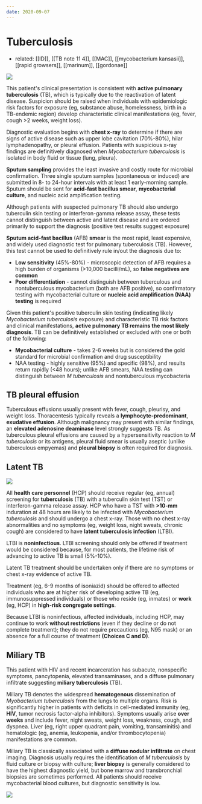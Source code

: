 ```yaml
---
date: 2020-09-07
---
```


# Tuberculosis

- related: [[ID]], [[TB note 11 4]], [[MAC]], [[mycobacterium kansasii]], [[rapid growsers]], [[marinum]], [[gordonae]]

<!-- TB diagnosis tests -->

![](https://photos.thisispiggy.com/file/wikiFiles/image-20200128194517041.png)

This patient's clinical presentation is consistent with **active pulmonary tuberculosis** (TB), which is typically due to the reactivation of latent disease.  Suspicion should be raised when individuals with epidemiologic risk  factors for exposure (eg, substance abuse, homelessness, birth in a  TB-endemic region) develop characteristic clinical manifestations (eg,  fever, cough >2 weeks, weight loss).

Diagnostic evaluation begins with **chest x-ray** to determine if there are signs of active disease such as upper lobe  cavitation (70%-80%), hilar lymphadenopathy, or pleural effusion.  Patients with suspicious x-ray findings are definitively diagnosed when _Mycobacterium tuberculosis_ is isolated in body fluid or tissue (lung, pleura).

**Sputum sampling** provides the least invasive and costly route for microbial  confirmation. Three single sputum samples (spontaneous or induced) are  submitted in 8- to 24-hour intervals with at least 1 early-morning  sample. Sputum should be sent for **acid-fast bacillus smear**, **mycobacterial culture**, and nucleic acid amplification testing.

Although patients with suspected pulmonary TB should also undergo tuberculin  skin testing or interferon-gamma release assay, these tests cannot  distinguish between active and latent disease and are ordered primarily  to support the diagnosis (positive test results suggest exposure)

**Sputum acid-fast bacillus** (AFB) **smear** is the most rapid, least expensive, and widely used diagnostic test for pulmonary tuberculosis (TB). However, this test cannot be used to  definitively rule in/out the diagnosis due to:

- **Low sensitivity** (45%-80%) - microscopic detection of AFB requires a high burden of organisms (>10,000 bacilli/mL), so **false negatives are common**
- **Poor differentiation** - cannot distinguish between tuberculous and nontuberculous  mycobacterium (both are AFB positive), so confirmatory testing with  mycobacterial culture or **nucleic acid amplification (NAA) testing** is required

Given this patient's positive tuberculin skin testing (indicating likely _Mycobacterium tuberculosis_ exposure) and characteristic TB risk factors and clinical manifestations, **active pulmonary TB remains the most likely diagnosis**. TB can be definitively established or excluded with one or both of the following:

- **Mycobacterial culture** - takes 2-6 weeks but is considered the gold standard for microbial confirmation and drug susceptibility
- NAA testing - highly sensitive (95%) and specific (98%), and results return rapidly (<48 hours); unlike AFB smears, NAA testing can distinguish  between _M tuberculosis_ and nontuberculous mycobacteria

## TB pleural effusion

<!-- TB effusion dx -->

Tuberculous effusions usually present with fever, cough, pleurisy, and weight loss. Thoracentesis typically reveals a **lymphocyte-predominant**, **exudative effusion**. Although malignancy may present with similar findings, an **elevated adenosine deaminase** level strongly suggests TB. As tuberculous pleural effusions are caused by a hypersensitivity reaction to _M tuberculosis_ or its antigens, pleural fluid smear is usually aseptic (unlike tuberculous empyemas) and **pleural biopsy** is often required for diagnosis.

## Latent TB

<!-- latent TB management, when can return to work -->

![](https://photos.thisispiggy.com/file/wikiFiles/20200905112101_2.png)

All **health care personnel** (HCP) should receive regular (eg, annual) screening for **tuberculosis** (TB) with a tuberculin skin test (TST) or interferon-gamma release assay.  HCP who have a TST with **>10-mm** induration at 48 hours are likely to be infected with _Mycobacterium tuberculosis_ and should undergo a chest x-ray.  Those with no chest x-ray abnormalities and no symptoms (eg, weight loss, night sweats, chronic cough) are considered to have **latent tuberculosis infection** (LTBI).

LTBI is **noninfectious**.  LTBI screening should only be offered if treatment would be considered because, for most patients, the lifetime risk of advancing to active TB is small (5%-10%).

Latent TB treatment should be undertaken only if there are no symptoms or chest x-ray evidence of active TB.

Treatment (eg, 6-9 months of isoniazid) should be offered to affected individuals who are at higher risk of developing active TB (eg, immunosuppressed individuals) or those who reside (eg, inmates) or **work** (eg, HCP) in **high-risk congregate settings**.

Because LTBI is noninfectious, affected individuals, including HCP, may continue to work **without restrictions** (even if they decline or do not complete treatment); they do not require precautions (eg, N95 mask) or an absence for a full course of treatment **(Choices C and D)**.

## Miliary TB

<!-- miliary TB pt, sx, dx, rx -->

This patient with HIV and recent incarceration has subacute, nonspecific symptoms, pancytopenia, elevated transaminases, and a diffuse pulmonary infiltrate suggesting **miliary tuberculosis** (TB).

Miliary TB denotes the widespread **hematogenous** dissemination of _Myobacterium tuberculosis_ from the lungs to multiple organs.  Risk is significantly higher in patients with deficits in cell-mediated immunity (eg, **HIV**, tumor necrosis factor-alpha inhibitors).  Symptoms usually arise **over weeks** and include fever, night sweats, weight loss, weakness, cough, and dyspnea.  Liver (eg, right upper quadrant pain, vomiting, transaminitis) and hematologic (eg, anemia, leukopenia, and/or thrombocytopenia) manifestations are common.

Miliary TB is classically associated with a **diffuse nodular infiltrate** on chest imaging.  Diagnosis usually requires the identification of _M tuberculosis_ by fluid culture or biopsy with culture; **liver biopsy** is generally considered to have the highest diagnostic yield, but bone marrow and transbronchial biopsies are sometimes performed.  All patients should receive mycobacterial blood cultures, but diagnostic sensitivity is low.

![](https://photos.thisispiggy.com/file/wikiFiles/20200909203145_6.png)

